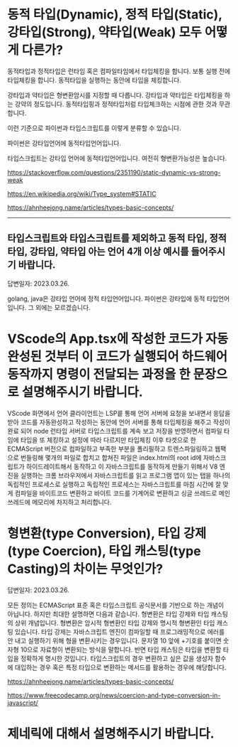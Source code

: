 # 동적 타입(Dynamic), 정적 타입(Static), 강타입(Strong), 약타입(Weak) 모두 어떻게 다른가?

동적타입과 정적타입은 런타임 혹은 컴파일타임에서 타입체킹을 합니다. 보통 실행 전에 타입체킹을 합니다. 동적타입을 실행하는 동안에 타입을 체킹합니다.

강타입과 약타입은 형변환암시를 지정할 때 다릅니다. 강타입과 약타입은 타입체킹을 하는 강약의 정도입니다. 동적타입핑과 정적타입처럼 타입체크하는 시점에 관한 것과 무관합니다.

이런 기준으로 파이썬과 타입스크립트를 이렇게 분류할 수 있습니다.

파이썬은 강타입언어에 동적타입언어입니다.

타입스크립트는 강타입 언어에 동적타입언어입니다. 여전히 형변환가능성은 높습니다.

https://stackoverflow.com/questions/2351190/static-dynamic-vs-strong-weak

https://en.wikipedia.org/wiki/Type_system#STATIC

https://ahnheejong.name/articles/types-basic-concepts/

---

## 타입스크립트와 타입스크립트를 제외하고 동적 타입, 정적 타입, 강타입, 약타입 아는 언어 4개 이상 예시를 들어주시기 바랍니다.

답변일자: 2023.03.26.

golang, java은 강타입 언어에 정적 타입언어입니다. 파이썬은 강타입에 동적 타입언어입니다. 그 외에는 모르겠습니다.

# VScode의 App.tsx에 작성한 코드가 자동완성된 것부터 이 코드가 실행되어 하드웨어 동작까지 명령이 전달되는 과정을 한 문장으로 설명해주시기 바랍니다.

VScode 화면에서 언어 클라이언트는 LSP릍 통해 언어 서버에 요청을 보내면서 응답을 받아 코드를 자동완성하고 작성하는 동안에 언어 서버를 통해 타입체킹을 해주고 작성이 완료 되어 node 런타임 서버로 타입스크립트를 계속 보고 저장을 반영하면서 컴파일 타임에 타입을 또 체킹하고 설정에 따라 다르지만 타입체킹 이후 타겟으로 한 ECMAScript 버전으로 컴파일하고 부족한 부분을 폴리필하고 트렌스파일링하고 웹팩으로 번들링해 몇개의 파일로 합치고 합쳐진 파일은 index.html의 root id에 자바스크립트가 하이드레이트해서 동작하고 이 자바스크립트를 동작하게 만들기 위해서 V8 엔진을 실행하는 크롬 브라우저에서 자바스크립트를 읽고 프로그램 앱이 있는 탭을 하나의 독립적인 프로세스로 실행하고 독립적인 프로세스는 자바스크립트를 마침 시간에 잘 맞게 컴파일을 바이트코드 변환하고 바이트 코드를 기계어로 변환하고 싱글 쓰레드로 메인 쓰레드에 메모리에 차지하고 처리합니다.

# 형변환(type Conversion), 타입 강제(type Coercion), 타입 캐스팅(type Casting)의 차이는 무엇인가?

답변일자: 2023.03.26.

모든 정의는 ECMAScript 표준 혹은 타입스크립트 공식문서를 기반으로 하는 개념이 아닙니다. 하지만 최대한 설명하면 다음과 같습니다. 형변환은 타입 강제와 타입 캐스팅의 상위 개념입니다. 형변환은 암시적 형변환인 타입 강제와 명시적 형변환인 타입 캐스팅 있습니다. 타입 강제는 자바스크립트 엔진이 컴파일할 때 프로그래밍적으로 에러를 안 내고 실행하기 위해 형을 변환시키는 경우입니다. 문자열 10 앞에 +기호를 붙이면 숫자형 10으로 자료형이 변환되는 방식을 말합니다. 반면 타입 캐스팅은 타입을 변환할 타입을 정확하게 명시한 것입니다. 타입스크립트의 경우 변환하고 싶은 값을 생성자 함수에 대입하는 경우 혹은 특정 타입으로 변환하는 메서드를 활용하는 경우에 해당합니다.

https://ahnheejong.name/articles/types-basic-concepts/

https://www.freecodecamp.org/news/coercion-and-type-conversion-in-javascript/

# 제네릭에 대해서 설명해주시기 바랍니다.
